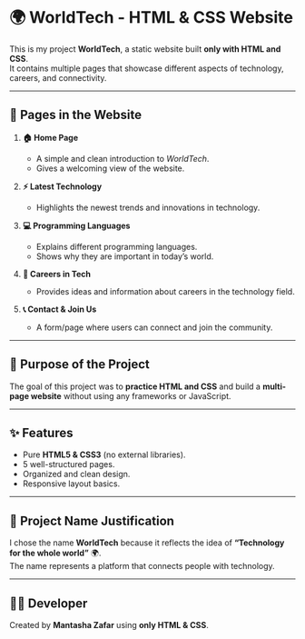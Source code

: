 # 🌍 WorldTech - HTML & CSS Website  

This is my project **WorldTech**, a static website built **only with HTML and CSS**.  
It contains multiple pages that showcase different aspects of technology, careers, and connectivity.  

---

## 📑 Pages in the Website  

1. **🏠 Home Page**  
   - A simple and clean introduction to *WorldTech*.  
   - Gives a welcoming view of the website.  

2. **⚡ Latest Technology**  
   - Highlights the newest trends and innovations in technology.  

3. **💻 Programming Languages**  
   - Explains different programming languages.  
   - Shows why they are important in today’s world.  

4. **🚀 Careers in Tech**  
   - Provides ideas and information about careers in the technology field.  

5. **📞 Contact & Join Us**  
   - A form/page where users can connect and join the community.  

---

## 🎯 Purpose of the Project  
The goal of this project was to **practice HTML and CSS** and build a **multi-page website** without using any frameworks or JavaScript.  

---

## ✨ Features  
- Pure **HTML5 & CSS3** (no external libraries).  
- 5 well-structured pages.  
- Organized and clean design.  
- Responsive layout basics.  

---

## 📌 Project Name Justification  
I chose the name **WorldTech** because it reflects the idea of **“Technology for the whole world”** 🌍.  
The name represents a platform that connects people with technology.  

---

## 👩‍💻 Developer  
Created by **Mantasha Zafar** using **only HTML & CSS**.  
